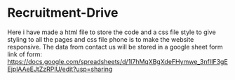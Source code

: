# Recruitment-Drive
Here i have made a html file to store the code and a css file style to give styling to all the pages and css file phone is to make the website responsive.
The data from contact us will be stored in a google sheet form link of form: https://docs.google.com/spreadsheets/d/1l7hMqXBgXdeFHymwe_3nfIIF3gEEjplAAeEJtZzRPlU/edit?usp=sharing
